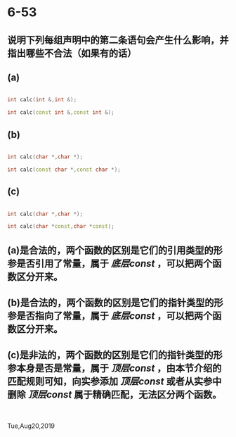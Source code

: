 # 6-53

## 说明下列每组声明中的第二条语句会产生什么影响，并指出哪些不合法（如果有的话）

## (a)

```c++

int calc(int &,int &);

int calc(const int &,const int &);

```

## (b)

```c++

int calc(char *,char *);

int calc(const char *,const char *);

```

## (c)

```c++

int calc(char *,char *);

int calc(char *const,char *const);

```

## (a)是合法的，两个函数的区别是它们的引用类型的形参是否引用了常量，属于 _底层const_ ，可以把两个函数区分开来。

## (b)是合法的，两个函数的区别是它们的指针类型的形参是否指向了常量，属于 _底层const_ ，可以把两个函数区分开来。

## (c)是非法的，两个函数的区别是它们的指针类型的形参本身是否是常量，属于 _顶层const_ ，由本节介绍的匹配规则可知，向实参添加 _顶层const_ 或者从实参中删除 _顶层const_ 属于精确匹配，无法区分两个函数。

&nbsp;

Tue,Aug20,2019